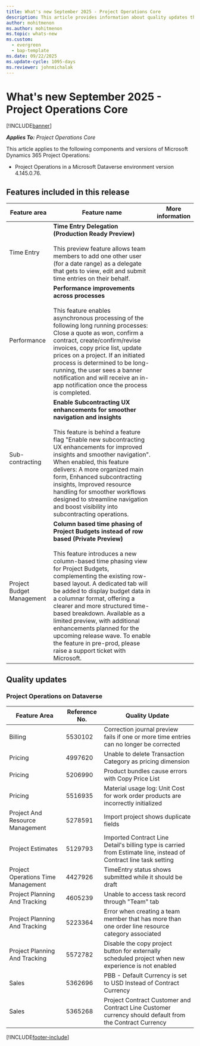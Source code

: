 ```yaml
---
title: What's new September 2025 - Project Operations Core
description: This article provides information about quality updates that are available in the September release of Microsoft Dynamics 365 Project Operations Core.
author: mohitmenon
ms.author: mohitmenon
ms.topic: whats-new
ms.custom:
  - evergreen
  - bap-template
ms.date: 09/22/2025
ms.update-cycle: 1095-days
ms.reviewer: johnmichalak
---
```


# What's new September 2025 - Project Operations Core

[!INCLUDE[banner](../../includes/banner.md)]

_**Applies To:** Project Operations Core_

This article applies to the following components and versions of Microsoft Dynamics 365 Project Operations:

- Project Operations in a Microsoft Dataverse environment version 4.145.0.76.

## Features included in this release

| **Feature area** | **Feature name** | **More information** |
| --- | --- | --- |
| Time Entry |**Time Entry Delegation (Production Ready Preview)** <br><br> This preview feature allows team members to add one other user (for a date range) as a delegate that gets to view, edit and submit time entries on their behalf.| |
| Performance |**Performance improvements across processes** <br><br> This feature enables asynchronous processing of the following long running processes: Close a quote as won, confirm a contract, create/confirm/revise invoices, copy price list, update prices on a project. If an initiated process is determined to be long-running, the user sees a banner notification and will receive an in-app notification once the process is completed.||
| Sub-contracting |**Enable Subcontracting UX enhancements for smoother navigation and insights** <br><br> This feature is behind a feature flag "Enable new subcontracting UX enhancements for improved insights and smoother navigation". When enabled, this feature delivers: A more organized main form, Enhanced subcontracting insights, Improved resource handling for smoother workflows designed to streamline navigation and boost visibility into subcontracting operations.| |
| Project Budget Management |**Column based time phasing of Project Budgets instead of row based (Private Preview)** <br><br> This feature introduces a new column-based time phasing view for Project Budgets, complementing the existing row-based layout. A dedicated tab will be added to display budget data in a columnar format, offering a clearer and more structured time-based breakdown. Available as a limited preview, with additional enhancements planned for the upcoming release wave. To enable the feature in pre-prod, please raise a support ticket with Microsoft.| |

## Quality updates

### Project Operations on Dataverse

| **Feature Area** | **Reference No.** | **Quality Update** |
| --- | --- | --- |
|Billing|	5530102|	Correction journal preview fails if one or more time entries can no longer be corrected|
|Pricing|	4997620|	Unable to delete Transaction Category as pricing dimension|
|Pricing|	5206990|	Product bundles cause errors with Copy Price List|
|Pricing|	5516935|	Material usage log: Unit Cost for work order products are incorrectly initialized|
|Project And Resource Management|	5278591|	Import project shows duplicate fields|
|Project Estimates|	5129793|	Imported Contract Line Detail's billing type is carried from Estimate line, instead of Contract line task setting|
|Project Operations Time Management|	4427926|	TimeEntry status shows submitted while it should be draft|
|Project Planning And Tracking|	4605239|	Unable to access task record through "Team" tab|
|Project Planning And Tracking|	5223364|	Error when creating a team member that has more than one order line resource category associated|
|Project Planning And Tracking|	5572782|	Disable the copy project button for externally scheduled project when new experience is not enabled|
|Sales|	5362696|	PBB - Default Currency is set to USD Instead of Contract Currency|
|Sales|	5365268|	Project Contract Customer and Contract Line Customer currency should default from the Contract Currency|

[!INCLUDE[footer-include](../../includes/footer-banner.md)]
